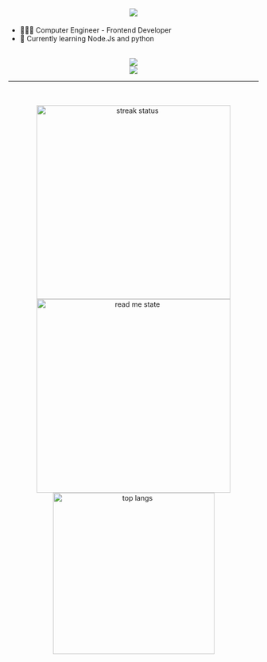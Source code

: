 
<h1 align="center">
  <a href="https://git.io/typing-svg">
    <img src="https://readme-typing-svg.herokuapp.com/?font=Righteous&size=35&center=true&vCenter=true&width=500&height=70&duration=4000&lines=Hi+There!+🤩;+I'm+Fateme!;"/>
  </a>
</h1>

- 👩🏻‍💻 Computer Engineer - Frontend Developer
- 🌱 Currently learning Node.Js and python

<br/>
<div align="center">
  <a href="https://skillicons.dev">
    <img src="https://skillicons.dev/icons?i=react,next,bootstrap,mui,html,css,tailwind"/>
    <br/>
    <img src="https://skillicons.dev/icons?i=javascript,typescript,python,git,npm,yarn,cpp,c,vscode"/>
  </a>
</div>

<hr/>
<br/>
<br/>

<div align="center">
  <img width="390" src="https://streak-stats.demolab.com?user=fatememajdi&count_private=true&theme=react&border_radius=10" alt="streak status"/>
  <img width="390" src="https://github-readme-stats.vercel.app/api?username=fatememajdi&count_private=true&show_icons=true&theme=react&rank_ico=github&border_radius=10" alt="read me state"/>
  <br/>
    <img align="center" width="325" src="https://github-readme-stats.vercel.app/api/top-langs/?username=fatememajdi&hide=HTML&langs_count=8&layout=compact&theme=react&border_radius=10&size_weight=0.5&count_weight=0.5&exclude_repo=github-readme-stats" alt="top langs" />
</div>
